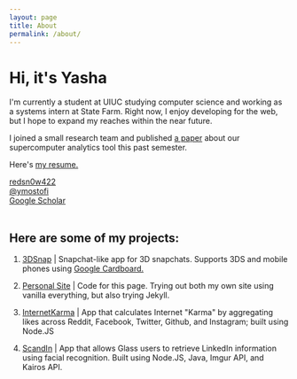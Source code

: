 ```yaml
---
layout: page
title: About
permalink: /about/
---
```


# Hi, it's Yasha

I'm currently a student at UIUC studying computer science and working as a systems intern at State Farm. Right now, I enjoy developing for the web,
but I hope to expand my reaches within the near future.

I joined a small research team and published [a paper](/img/paper1.pdf) about our
supercomputer analytics tool this past semester.

Here's [my resume.](/img/resume.pdf)

<div class="row">
  <div class="col-xs-4">
    <a href="https://github.com/redsn0w422">
    <i class="fa fa-github"></i>
    <span>redsn0w422</span>
    </a>
  </div>
  <div class="col-xs-4">
    <a href="https://twitter.com/ymostofi">
    <i class="fa fa-twitter"></i>
    <span>@ymostofi</span>
    </a>
  </div>
  <div class="col-xs-4">
    <a href="https://scholar.google.es/citations?user=UYU6J64AAAAJ&hl=en">
    <i class="fa fa-graduation-cap"></i>
    <span>Google Scholar</span>
    </a>
  </div>
</div>
<br>

## Here are some of my projects:

1. [3DSnap](http://github.com/redsn0w422/boilermake2015/)
| Snapchat-like app for 3D snapchats. Supports 3DS and mobile phones using [Google Cardboard.](http://www.google.com/get/cardboard/)

2. [Personal Site](https://github.com/redsn0w422/redsn0w422.github.io/)
| Code for this page. Trying out both my own site using vanilla everything, but also trying Jekyll.

3. [InternetKarma](http://github.com/xasos/InternetKarma/)
| App that calculates Internet "Karma" by aggregating likes across Reddit, Facebook, Twitter, Github, and Instagram; built using Node.JS

4. [ScandIn](http://github.com/xasos/ScandIn)
| App that allows Glass users to retrieve LinkedIn information using facial recognition. Built using Node.JS, Java,
Imgur API, and Kairos API.
